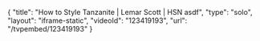 {
    "title": "How to Style Tanzanite | Lemar Scott | HSN asdf",
    "type": "solo",
    "layout": "iframe-static",
    "videoId": "123419193",
    "url": "\/tvpembed\/123419193"
}